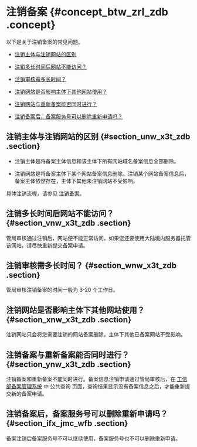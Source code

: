 # 注销备案 {#concept_btw_zrl_zdb .concept}

以下是关于注销备案的常见问题。

-   [注销主体与注销网站的区别](#)

-   [注销多长时间后网站不能访问？](#)

-   [注销审核需多长时间？](#)

-   [注销网站是否影响主体下其他网站使用？](#)

-   [注销网站与重新备案能否同时进行？](#)

-   [注销备案后，备案服务号可以删除重新申请吗？](#)

## 注销主体与注销网站的区别 {#section_unw_x3t_zdb .section}

-   注销主体是将备案主体信息和该主体下所有网站域名备案信息全部删除。

-   注销网站是将备案主体下某个网站备案信息删除。注销某个网站备案信息后，备案主体依然存在，主体下其他未注销网站不受影响。


具体注销流程，请参见 [注销备案](../../../../cn.zh-CN/备案流程/注销备案.md#)。

## 注销多长时间后网站不能访问？ {#section_vnw_x3t_zdb .section}

管局审核通过注销后，网站便不能正常访问。如果您还要使用大陆境内服务器托管该网站，请尽快重新提交备案申请。

## 注销审核需多长时间？ {#section_wnw_x3t_zdb .section}

管局审核注销备案的时间一般为 3-20 个工作日。

## 注销网站是否影响主体下其他网站使用？ {#section_xnw_x3t_zdb .section}

注销网站只会将您需要注销的网站备案删除，主体下其他已备案网站不受影响。

## 注销备案与重新备案能否同时进行？ {#section_ynw_x3t_zdb .section}

注销备案和重新备案不能同时进行。备案信息注销申请通过管局审核后，在 [工信部备案管理系统](http://www.miitbeian.gov.cn) 中 公共查询 页面，查询结果显示没有备案信息之后，才能重新提交新的备案申请。

## 注销备案后，备案服务号可以删除重新申请吗？ {#section_ifx_jmc_wfb .section}

备案注销后备案服务号不可以继续使用，备案服务号也不可以删除重新申请。

